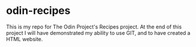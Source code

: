 # odin-recipes
This is my repo for The Odin Project's Recipes project.
At the end of this project I will have demonstrated my ability to use GIT, and to have created a HTML website.